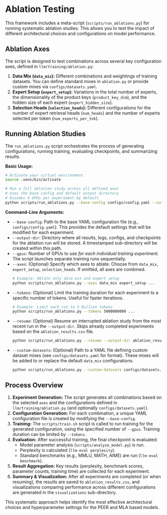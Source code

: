 # Ablation Testing

This framework includes a meta-script (`scripts/run_ablations.py`) for running systematic ablation studies. This allows you to test the impact of different architectural choices and configurations on model performance.

## Ablation Axes

The script is designed to test combinations across several key configuration axes, defined in `llm/training/ablation.py`:

1.  **Data Mix (`data_mix`):** Different combinations and weightings of training datasets. You can define standard mixes in `ablation.py` or provide custom mixes via `configs/datasets.yaml`.
2.  **Expert Setup (`expert_setup`):** Variations in the total number of experts, the dimensionality of the product keys (`product_key_dim`), and the hidden size of each expert (`expert_hidden_size`).
3.  **Selection Heads (`selection_heads`):** Different configurations for the number of expert retrieval heads (`num_heads`) and the number of experts selected per token (`num_experts_per_tok`).

## Running Ablation Studies

The `run_ablations.py` script orchestrates the process of generating configurations, running training, evaluating checkpoints, and summarizing results.

**Basic Usage:**

```bash
# Activate your virtual environment
source .venv/bin/activate

# Run a full ablation study across all defined axes
# Uses the base config and default output directory
# Assumes 4 GPUs per experiment by default
python scripts/run_ablations.py --base-config configs/config.yaml --output-dir ablation_results --gpus 4
```

**Command-Line Arguments:**

-   `--base-config`: Path to the base YAML configuration file (e.g., `configs/config.yaml`). This provides the default settings that will be modified for each experiment.
-   `--output-dir`: Directory where all results, logs, configs, and checkpoints for the ablation run will be stored. A timestamped sub-directory will be created within this path.
-   `--gpus`: Number of GPUs to use *for each individual training experiment*. The script launches separate training runs sequentially.
-   `--axes`: (Optional) Specify which axes to ablate. Choose from `data_mix`, `expert_setup`, `selection_heads`. If omitted, all axes are combined.
    ```bash
    # Example: Ablate only data mix and expert setup
    python scripts/run_ablations.py --axes data_mix expert_setup ...
    ```
-   `--tokens`: (Optional) Limit the training duration for each experiment to a specific number of tokens. Useful for faster iterations.
    ```bash
    # Example: Limit each run to 5 Billion tokens
    python scripts/run_ablations.py --tokens 5000000000 ...
    ```
-   `--resume`: (Optional) Resume an interrupted ablation study from the most recent run in the `--output-dir`. Skips already completed experiments based on the `ablation_results.csv` file.
    ```bash
    python scripts/run_ablations.py --resume --output-dir ablation_results ...
    ```
-   `--custom-datasets`: (Optional) Path to a YAML file defining custom dataset mixes (see `configs/datasets.yaml` for format). These mixes will be added to or replace the default `data_mix` configurations.
    ```bash
    python scripts/run_ablations.py --custom-datasets configs/datasets.yaml ...
    ```

## Process Overview

1.  **Experiment Generation:** The script generates all combinations based on the selected `axes` and the configurations defined in `llm/training/ablation.py` (and optionally `configs/datasets.yaml`).
2.  **Configuration Generation:** For each combination, a unique YAML configuration file is created by modifying the `--base-config`.
3.  **Training:** The `scripts/train.sh` script is called to run training for the generated configuration, using the specified number of `--gpus`. Training duration can be limited by `--tokens`.
4.  **Evaluation:** After successful training, the final checkpoint is evaluated:
    -   Model parameter analysis (`scripts/analyze_model.py`) is run.
    -   Perplexity is calculated (`llm-eval perplexity`).
    -   Standard benchmarks (e.g., MMLU, MATH, AIME) are run (`llm-eval benchmark`).
5.  **Result Aggregation:** Key results (perplexity, benchmark scores, parameter counts, training time) are collected for each experiment.
6.  **Summary & Visualization:** After all experiments are completed (or when resuming), the results are saved to `ablation_results.csv`, and visualizations comparing performance across different configurations are generated in the `visualizations` sub-directory.

This systematic approach helps identify the most effective architectural choices and hyperparameter settings for the PEER and MLA based models.
